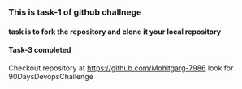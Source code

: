### This is task-1 of  github challnege
#### task is to fork the repository and clone it your local repository

#### Task-3 completed
Checkout repository at https://github.com/Mohitgarg-7986 
look for 90DaysDevopsChallenge
 